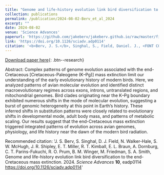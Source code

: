```yaml
---
title: "Genome and life-history evolution link bird diversification to the end-Cretaceous mass extinction"
collection: publications
permalink: /publication/2024-08-02-Berv_et_al_2024
excerpt: ""
date: 2024-08-02
venue: 'Science Advances'
paperurl: 'https://github.com/jakeberv/jakeberv.github.io/raw/master/files/pdf/papers/Berv_et_al_2024.pdf'
link: 'https://doi.org/10.1126/sciadv.adp0114'
citation: '<b>Berv, J. S.</b>, Singhal, S., Field, Daniel. J., <FONT COLOR="#ff0000">Walker-Hale, N., McHugh, W. S.</FONT>, Shipley, J. R., Miller, E. T., Kimball, R. T., Braun, E. L., Dornburg, A., Parins-Fukuchi, C. T., Prum, R. O., Friedman, M., Smith, S. A., Genome and life-history evolution link bird diversification to the end-Cretaceous mass extinction. <i>Science Advances</i>. 10.1126/sciadv.adp0114 <FONT COLOR="#ff0000">Student advisee</FONT>'
---
```


[Download paper here](https://github.com/jakeberv/jakeberv.github.io/raw/master/files/pdf/papers/Berv_et_al_2024.pdf){: .btn--research}

Abstract: Complex patterns of genome evolution associated with the end-Cretaceous [Cretaceous-Paleogene (K–Pg)] mass extinction limit our understanding of the early evolutionary history of modern birds. Here, we analyzed patterns of avian molecular evolution and identified distinct macroevolutionary regimes across exons, introns, untranslated regions, and mitochondrial genomes. Bird clades originating near the K–Pg boundary exhibited numerous shifts in the mode of molecular evolution, suggesting a burst of genomic heterogeneity at this point in Earth’s history. These inferred shifts in substitution patterns were closely related to evolutionary shifts in developmental mode, adult body mass, and patterns of metabolic scaling. Our results suggest that the end-Cretaceous mass extinction triggered integrated patterns of evolution across avian genomes, physiology, and life history near the dawn of the modern bird radiation.

Recommended citation: 'J. S. Berv, S. Singhal, D. J. Field, N. Walker-Hale, S. W. McHugh, J. R. Shipley, E. T. Miller, R. T. Kimball, E. L. Braun, A. Dornburg, C. T. Parins-Fukuchi, R. O. Prum, B. M. Winger, M. Friedman, S. A. Smith, Genome and life-history evolution link bird diversification to the end-Cretaceous mass extinction. 2024. <i>Science Advances</i> <b>10</b>, eadp0114 <https://doi.org/10.1126/sciadv.adp0114>'




